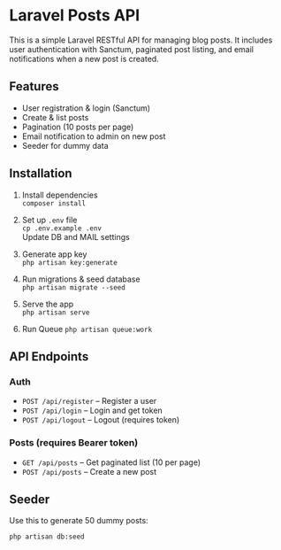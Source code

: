 # Laravel Posts API

This is a simple Laravel RESTful API for managing blog posts. It includes user authentication with Sanctum, paginated post listing, and email notifications when a new post is created.

## Features

-   User registration & login (Sanctum)
-   Create & list posts
-   Pagination (10 posts per page)
-   Email notification to admin on new post
-   Seeder for dummy data

## Installation

1. Install dependencies  
   `composer install`

2. Set up `.env` file  
   `cp .env.example .env`  
   Update DB and MAIL settings

3. Generate app key  
   `php artisan key:generate`

4. Run migrations & seed database  
   `php artisan migrate --seed`

5. Serve the app  
   `php artisan serve`

6. Run Queue
   `php artisan queue:work`

## API Endpoints

### Auth

-   `POST /api/register` – Register a user
-   `POST /api/login` – Login and get token
-   `POST /api/logout` – Logout (requires token)

### Posts (requires Bearer token)

-   `GET /api/posts` – Get paginated list (10 per page)
-   `POST /api/posts` – Create a new post

## Seeder

Use this to generate 50 dummy posts:

```bash
php artisan db:seed
```
